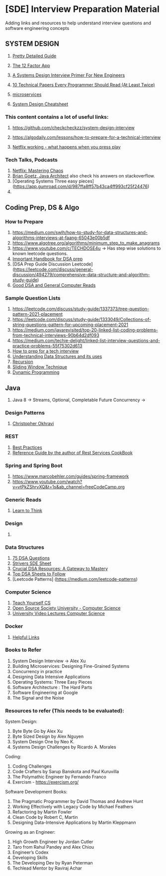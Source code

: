 # [SDE] Interview Preparation Material


Adding links and resources to help understand interview questions and software engineering concepts


## SYSTEM DESIGN

1. [Pretty Detailed Guide](https://github.com/donnemartin/system-design-primer)

1. [The 12 Factor App](https://12factor.net/)

1. [A Systems Design Interview Primer For New Engineers](https://algodaily.com/lessons/a-systems-design-primer-for-new-engineers)

1. [10 Technical Papers Every Programmer Should Read (At Least Twice)](http://blog.fogus.me/2011/09/08/10-technical-papers-every-programmer-should-read-at-least-twice/)

1. [microservices](https://microservices.io/)

1. [System Design Cheatsheet](https://gist.github.com/vasanthk/485d1c25737e8e72759f)


### This content contains a lot of useful links:

1. https://github.com/checkcheckzz/system-design-interview

2. https://algodaily.com/lessons/how-to-prepare-for-a-technical-interview

3. [Netflix working - what happens when you press play](http://highscalability.com/blog/2017/12/11/netflix-what-happens-when-you-press-play.html)

### Tech Talks, Podcasts
1. [Netflix: Mastering Chaos](https://www.youtube.com/watch?v=CZ3wIuvmHeM)
2. [Brian Goetz, Java Architect](https://spring.io/blog/2023/10/12/java-language-architect-brian-goetz) also check his answers on stackoverflow.
3. [Operating Systems Three easy pieces] (https://app.gumroad.com/d/987ffa8ff57b43ca4ff993cf25f24476)
4. 


## Coding Prep, DS & Algo

### How to Prepare


1. https://medium.com/swlh/how-to-study-for-data-structures-and-algorithms-interviews-at-faang-65043e00b5df
2. https://www.algotree.org/algorithms/minimum_step_to_make_anagrams
3. https://www.youtube.com/c/TECHDOSE4u -> Has step wise solutions to known leetcode questions.
4. [Important Handbook for DSA prep](https://github.com/yangshun/tech-interview-handbook)
5. [DSA Prep Guide Discussion Leetcode] (https://leetcode.com/discuss/general-discussion/494279/comprehensive-data-structure-and-algorithm-study-guide)
6. [Good DSA and General Computer Reads](https://quanticdev.com/)

### Sample Question Lists

1. https://leetcode.com/discuss/study-guide/1337373/tree-question-pattern-2021-placement
1. https://leetcode.com/discuss/study-guide/1333049/Collections-of-string-questions-pattern-for-upcoming-placement-2021
1. https://medium.com/javarevisited/top-20-linked-list-coding-problems-from-technical-interviews-90b64d2df093
1. https://medium.com/techie-delight/linked-list-interview-questions-and-practice-problems-55f75302d613
1. [How to prep for a tech interview](https://algodaily.com/lessons/how-to-prepare-for-a-technical-interview)
1. [Understanding Data Structures and its uses](https://www.interviewbit.com/data-structure-interview-questions/)
1. [Recursion ](https://www.youtube.com/watch?v=IJDJ0kBx2LM)
1. [Sliding Window Technique](https://www.youtube.com/watch?v=MK-NZ4hN7rs)
1. [Dynamic Programming](https://www.youtube.com/watch?v=oBt53YbR9Kk)
  

## Java

1. Java 8 -> Streams, Optional, Completable Future
Concurrency -> 


### Design Patterns

1. [Christopher Okhravi](https://www.youtube.com/channel/UCbF-4yQQAWw-UnuCd2Azfzg)


### REST

1. [Best Practices](https://www.vinaysahni.com/best-practices-for-a-pragmatic-restful-api)
2. [Reference Guide by the author of Rest Services CookBook](https://www.infoq.com/articles/subbu-allamaraju-rest/)



### Spring and Spring Boot

1. https://www.marcobehler.com/guides/spring-framework
2. https://www.youtube.com/watch?v=vtPkZShrvXQ&t=1s&ab_channel=freeCodeCamp.org



### Generic Reads

1. [Learn to Think](http://www.ybrikman.com/writing/2014/05/19/dont-learn-to-code-learn-to-think/)


 
### Design

  1. 
 
### Data Structures

  1. [75 DSA Questions](https://www.techinterviewhandbook.org/)
  2. [Strivers SDE Sheet](https://takeuforward.org/interviews/strivers-sde-sheet-top-coding-interview-problems/)
  3. [Crucial DSA Resources: A Gateway to Mastery](https://leetcode.com/discuss/study-guide/4290613/crucial-dsa-resources-a-gateway-to-mastery-all-types-of-patterns-and-useful-links)
  4. [Top DSA Sheets to Follow](https://www.linkedin.com/pulse/top-dsa-sheets-follow-yash-siwach?trackingId=lKXIKcRsS7mclMg075WqaQ%3D%3D&lipi=urn%3Ali%3Apage%3Ad_flagship3_profile_view_base_recent_activity_content_view%3BbWvmH%2FudToilSDTYiQQ%2Fww%3D%3D)
  5. [Leetcode Patterns] (https://medium.com/leetcode-patterns)

### Computer Science

  1. [Teach Yourself CS](https://teachyourselfcs.com/)
  2. [Open Source Society University - Computer Science](https://github.com/ossu/computer-science)
  3. [University Video Lectures Computer Science](http://www.infocobuild.com/education/audio-video-courses/computer-science/computer-science.html)

### Docker

  1. [Helpful Links](https://github.com/veggiemonk/awesome-docker)
 
 
 
 
 ### Books to Refer
1. System Design Interview -> Alex Xu
2. Building Microservices: Designing Fine-Grained Systems
3. Concurrency in practice
4. Designing Data Intensive Applications
5. Operating Systems: Three Easy Pieces
6. Software Architecture : The Hard Parts
7. Software Engineering at Google
8. The Signal and the Noise

### Resources to refer (This needs to be evaluated):
System Design:
1. Byte Byte Go by Alex Xu
2. Byte Sized Design by Alex Nguyen
3. System Design One by Neo K.
4. Systems Design Challenges by Ricardo A. Morales

Coding:
1. Coding Challenges
2. Code Crafters by Sarup Banskota and Paul Kuruvilla
3. The Polymathic Engineer by Fernando Franco
4. Exercism - https://exercism.org/

Software Development Books:
1. The Pragmatic Programmer by David Thomas and Andrew Hunt
2. Working Effectively with Legacy Code by Michael Feathers
3. Refactoring by Martin Fowler
4. Clean Code by Robert C, Martin
5. Designing Data-Intensive Applications by Martin Kleppmann

Growing as an Engineer:
1. High Growth Engineer by Jordan Cutler
2. Taro from Rahul Pandey and Alex Chiou
3. Engineer’s Codex
4. Developing Skills
5. The Developing Dev by Ryan Peterman
6. Techlead Mentor by Raviraj Achar
